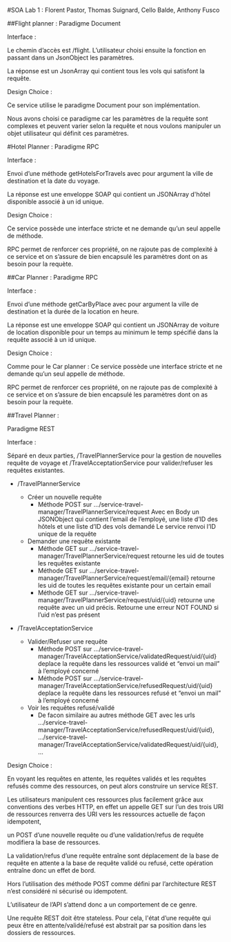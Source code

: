 #SOA Lab 1 : Florent Pastor, Thomas Suignard, Cello Balde, Anthony Fusco

##Flight planner :
Paradigme Document

Interface :

Le chemin d’accès est /flight. L’utilisateur choisi ensuite la fonction en passant dans un JsonObject les paramètres.

La réponse est un JsonArray qui contient tous les vols qui satisfont la requête.

Design Choice :

Ce service utilise le paradigme Document pour son implémentation.

Nous avons choisi ce paradigme car les paramètres de la requête sont complexes et peuvent varier selon la requête et nous voulons manipuler un objet utilisateur qui définit ces paramètres. 


#Hotel Planner :
Paradigme RPC

Interface :

   Envoi d’une méthode getHotelsForTravels avec pour argument la ville de destination et la date du voyage.
   
   La réponse est une enveloppe SOAP qui contient un JSONArray d'hôtel disponible associé à un id unique.

Design Choice :

   Ce service possède une interface stricte et ne demande qu’un seul appelle de méthode.
   
   RPC permet de renforcer ces propriété, on ne rajoute pas de complexité à ce service et on s’assure de bien encapsulé les paramètres dont on as besoin pour la requète.

##Car Planner :
Paradigme RPC

Interface :

   Envoi d’une méthode getCarByPlace avec pour argument la ville de destination et la durée de la location en heure.
   
   La réponse est une enveloppe SOAP qui contient un JSONArray de voiture de location disponible pour un temps au minimum le temp spécifié dans la requête associé à un id unique.

Design Choice :

   Comme pour le Car planner : Ce service possède une interface stricte et ne demande qu’un seul appelle de méthode.
   
   RPC permet de renforcer ces propriété, on ne rajoute pas de complexité à ce service et on s’assure de bien encapsulé les paramètres dont on as besoin pour la requète.

##Travel Planner :

Paradigme REST

Interface :

   Séparé en deux parties, /TravelPlannerService pour la gestion de nouvelles requête de voyage et /TravelAcceptationService pour valider/refuser les requêtes existantes.




- /TravelPlannerService

    - Créer un nouvelle requête
        - Méthode POST sur .../service-travel-manager/TravelPlannerService/request
            Avec en Body un JSONObject qui contient l’email de l’employé, une liste d’ID des hôtels et une liste d’ID des vols demandé
Le service renvoi l’ID unique de la requête
    - Demander une requête existante
        - Méthode GET sur .../service-travel-manager/TravelPlannerService/request retourne les uid de toutes les requêtes existante
        - Méthode GET sur .../service-travel-manager/TravelPlannerService/request/email/{email} retourne les uid de toutes les requêtes existante pour un certain email
        - Méthode GET sur .../service-travel-manager/TravelPlannerService/request/uid/{uid} retourne une requête avec un uid précis. Retourne une erreur NOT FOUND si l’uid n’est pas présent
- /TravelAcceptationService
    - Valider/Refuser une requête
        - Méthode POST sur .../service-travel-manager/TravelAcceptationService/validatedRequest/uid/{uid} deplace la requête dans les ressources validé et “envoi un mail” à l’employé concerné
        - Méthode POST sur .../service-travel-manager/TravelAcceptationService/refusedRequest/uid/{uid} deplace la requête dans les ressources refusé et “envoi un mail” à l’employé concerné
    - Voir les requêtes refusé/validé
        - De facon similaire au autres méthode GET avec les urls .../service-travel-manager/TravelAcceptationService/refusedRequest/uid/{uid}, .../service-travel-manager/TravelAcceptationService/validatedRequest/uid/{uid}, …

Design Choice :

   En voyant les requêtes en attente, les requêtes validés et les requêtes refusés comme des ressources, on peut alors construire un service REST.
   
Les utilisateurs manipulent ces ressources plus facilement grâce aux conventions des verbes HTTP, en effet un appelle GET sur l’un des trois URI de ressources renverra des URI vers les ressources actuelle de façon idempotent,
 
un POST d’une nouvelle requête ou d’une validation/refus de requête modifiera la base de ressources.

La validation/refus d’une requête entraîne sont déplacement de la base de requête en attente a la base de requête validé ou refusé, cette opération entraîne donc un effet de bord.

Hors l’utilisation des méthode POST comme défini par l’architecture REST n’est considéré ni sécurisé ou idempotent.

L’utilisateur de l’API s’attend donc a un comportement de ce genre.

Une requête REST doit être stateless. Pour cela, l'état d’une requête qui peux être en attente/validé/refusé est abstrait par sa position dans les dossiers de ressources.
